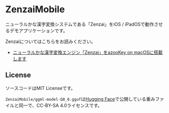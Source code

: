 # ZenzaiMobile

ニューラルかな漢字変換システムである「Zenzai」をiOS / iPadOSで動作させるデモアプリケーションです。

Zenzaiについてはこちらをお読みください。

* [ニューラルかな漢字変換エンジン「Zenzai」をazooKey on macOSに搭載します](https://zenn.dev/azookey/articles/ea15bacf81521e)

## License

ソースコードはMIT Licenseです。

`ZenzaiMobile/ggml-model-Q8_0.gguf`は[Hugging Face](https://huggingface.co/Miwa-Keita/zenz-v1)で公開している重みファイルと同一で、CC-BY-SA 4.0ライセンスです。